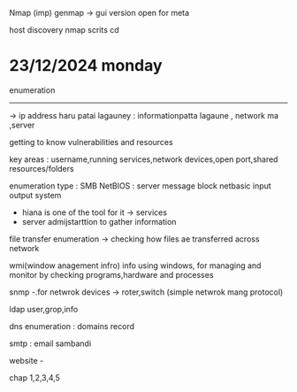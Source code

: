 Nmap (imp)
genmap -> gui version
open for meta

host discovery
nmap scrits
cd

# 23/12/2024 monday

enumeration

---

-> ip address haru patai lagauney : informationpatta lagaune , network ma ,server

getting to know vulnerabilities and resources

key areas : username,running services,network devices,open port,shared resources/folders

enumeration type : SMB NetBIOS : server message block netbasic input output system

- hiana is one of the tool for it -> services
- server admijstarttion to gather information

file transfer enumeration  -> checking how files ae transferred across network

wmi(window anagement infro) info using windows, for managing and monitor by checking programs,hardware and processes

snmp -.for netwrok devices -> roter,switch (simple netwrok mang protocol)

ldap user,grop,info

dns enumeration : domains record

smtp : email  sambandi

website -

chap 1,2,3,4,5
